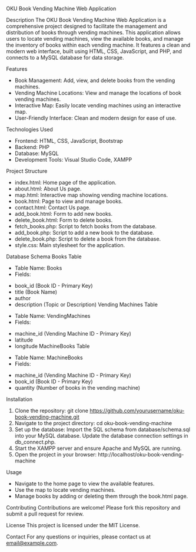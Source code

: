 OKU Book Vending Machine Web Application

Description
The OKU Book Vending Machine Web Application is a comprehensive project designed to facilitate the management and distribution of books through vending machines. This application allows users to locate vending machines, view the available books, and manage the inventory of books within each vending machine. It features a clean and modern web interface, built using HTML, CSS, JavaScript, and PHP, and connects to a MySQL database for data storage.

Features
* Book Management: Add, view, and delete books from the vending machines.
* Vending Machine Locations: View and manage the locations of book vending machines.
* Interactive Map: Easily locate vending machines using an interactive map.
* User-Friendly Interface: Clean and modern design for ease of use.

Technologies Used
* Frontend: HTML, CSS, JavaScript, Bootstrap
* Backend: PHP
* Database: MySQL
* Development Tools: Visual Studio Code, XAMPP

Project Structure
* index.html: Home page of the application.
* about.html: About Us page.
* map.html: Interactive map showing vending machine locations.
* book.html: Page to view and manage books.
* contact.html: Contact Us page.
* add_book.html: Form to add new books.
* delete_book.html: Form to delete books.
* fetch_books.php: Script to fetch books from the database.
* add_book.php: Script to add a new book to the database.
* delete_book.php: Script to delete a book from the database.
* style.css: Main stylesheet for the application.

Database Schema
Books Table
* Table Name: Books
* Fields:
- book_id (Book ID - Primary Key)
- title (Book Name)
- author
- description (Topic or Description)
Vending Machines Table
* Table Name: VendingMachines
* Fields:
- machine_id (Vending Machine ID - Primary Key)
- latitude
- longitude
MachineBooks Table
* Table Name: MachineBooks
* Fields:
- machine_id (Vending Machine ID - Primary Key)
- book_id (Book ID - Primary Key)
- quantity (Number of books in the vending machine)

Installation
1. Clone the repository: git clone https://github.com/yourusername/oku-book-vending-machine.git
2. Navigate to the project directory: cd oku-book-vending-machine
3. Set up the database: Import the SQL schema from database/schema.sql into your MySQL database. Update the database connection settings in db_connect.php.
4. Start the XAMPP server and ensure Apache and MySQL are running.
5. Open the project in your browser: http://localhost/oku-book-vending-machine
   
Usage
* Navigate to the home page to view the available features.
* Use the map to locate vending machines.
* Manage books by adding or deleting them through the book.html page.

Contributing
Contributions are welcome! Please fork this repository and submit a pull request for review.

License
This project is licensed under the MIT License.

Contact
For any questions or inquiries, please contact us at email@example.com.
